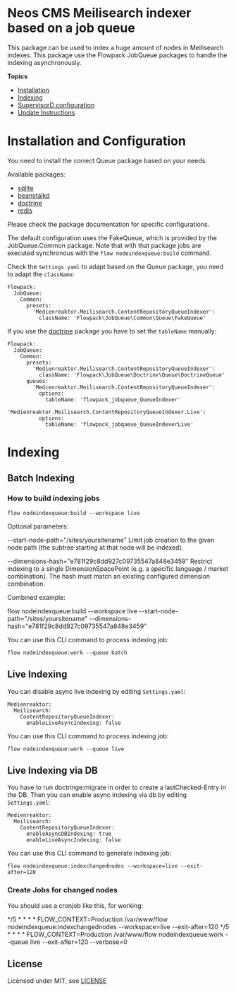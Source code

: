 # Neos CMS Meilisearch indexer based on a job queue

This package can be used to index a huge amount of nodes in Meilisearch indexes. This
package use the Flowpack JobQueue packages to handle the indexing asynchronously.

**Topics**

* [Installation](#installation-and-configuration)
* [Indexing](#indexing)
* [SupervisorD configuration](#supervisord-configuration)
* [Update Instructions](#update-instructions)


# Installation and Configuration

You need to install the correct Queue package based on your needs.

Available packages:

  - [sqlite](https://packagist.org/packages/flownative/jobqueue-sqlite)
  - [beanstalkd](https://packagist.org/packages/flowpack/jobqueue-beanstalkd)
  - [doctrine](https://packagist.org/packages/flowpack/jobqueue-doctrine)
  - [redis](https://packagist.org/packages/flowpack/jobqueue-redis)

Please check the package documentation for specific configurations.

The default configuration uses the FakeQueue, which is provided by the JobQueue.Common package. Note that with that package jobs are executed synchronous with the `flow nodeindexqueue:build` command.

Check the ```Settings.yaml``` to adapt based on the Queue package, you need to adapt the ```className```:

    Flowpack:
      JobQueue:
        Common:
          presets:
            'Medienreaktor.Meilisearch.ContentRepositoryQueueIndexer':
              className: 'Flowpack\JobQueue\Common\Queue\FakeQueue'

If you use the [doctrine](https://packagist.org/packages/flownative/jobqueue-doctrine) package you have to set the ```tableName``` manually:

    Flowpack:
      JobQueue:
        Common:
          presets:
            'Medienreaktor.Meilisearch.ContentRepositoryQueueIndexer':
              className: 'Flowpack\JobQueue\Doctrine\Queue\DoctrineQueue'
          queues:
            'Medienreaktor.Meilisearch.ContentRepositoryQueueIndexer':
              options:
                tableName: 'flowpack_jobqueue_QueueIndexer'
            'Medienreaktor.Meilisearch.ContentRepositoryQueueIndexer.Live':
              options:
                tableName: 'flowpack_jobqueue_QueueIndexerLive'

# Indexing

## Batch Indexing

### How to build indexing jobs

    flow nodeindexqueue:build --workspace live

Optional parameters:

--start-node-path="/sites/yoursitename"
Limit job creation to the given node path (the subtree starting at that node will be indexed).

--dimensions-hash="e781f29c8dd927c09735547a848e3459"
Restrict indexing to a single DimensionSpacePoint (e.g. a specific language / market combination). The hash must match an existing configured dimension combination.

Combined example:

flow nodeindexqueue:build --workspace live --start-node-path="/sites/yoursitename" --dimensions-hash="e781f29c8dd927c09735547a848e3459"


You can use this CLI command to process indexing job:

    flow nodeindexqueue:work --queue batch

## Live Indexing

You can disable async live indexing by editing ```Settings.yaml```:

    Medienreaktor:
      Meilisearch:
        ContentRepositoryQueueIndexer:
          enableLiveAsyncIndexing: false

You can use this CLI command to process indexing job:

    flow nodeindexqueue:work --queue live

## Live Indexing via DB

You have to run doctringe:migrate in order to create a lastChecked-Entry in the DB.
Then you can enable async indexing via db by editing ```Settings.yaml```:

    Medienreaktor:
      Meilisearch:
        ContentRepositoryQueueIndexer:
          enableAsyncDBIndexing: true
          enableLiveAsyncIndexing: false

You can use this CLI command to generate indexing job:

    flow nodeindexqueue:indexchangednodes --workspace=live --exit-after=120

### Create Jobs for changed nodes
You should use a cronjob like this, for working:

*/5 * * * * FLOW_CONTEXT=Production /var/www/flow nodeindexqueue:indexchangednodes --workspace=live --exit-after=120
*/5 * * * * FLOW_CONTEXT=Production /var/www/flow nodeindexqueue:work --queue live --exit-after=120 --verbose=0

License
-------

Licensed under MIT, see [LICENSE](LICENSE)
